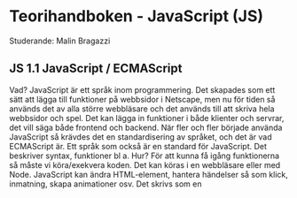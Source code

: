 # Teorihandboken - JavaScript (JS)
Studerande: Malin Bragazzi
## JS 1.1 JavaScript / ECMAScript
Vad?
JavaScript är ett språk inom programmering. Det skapades som ett sätt att lägga till funktioner på webbsidor i Netscape, men nu för tiden så används det av alla större webbläsare och det används till att skriva hela webbsidor och spel. Det kan lägga in funktioner i både klienter och servrar, det vill säga både frontend och backend.
När fler och fler började använda JavaScript så krävdes det en standardisering av språket, och det är vad ECMAScript är. Ett språk som också är en standard för JavaScript. Det beskriver syntax, funktioner bl a.
Hur?
För att kunna få igång funktionerna så måste vi köra/exekvera koden. Det kan köras i en webbläsare eller med Node. 
JavaScript kan ändra HTML-element, hantera händelser så som klick, inmatning, skapa animationer osv. Det skrivs som en <script>-tag. Man kan skriva sin JavaScript direkt i HTML-dokumentet men det är god kutym att ha det i en separat JavaScript-fil som man länkar till. Det gör att sidan laddas fortare, bland annat.
Koden läses uppifrån och ner, så det spelar absolut roll vilken ordning man skriver koden i.
Varför?
JavaScript är relativt lätt och bra för nybörjare att använda, samtidigt som det är ett flexibelt språk. Det är bra för att göra dynamiska webbsidor som anpassas efter t ex bilder och användar-input. Det går även att använda JavaScript för mobilappar (med hjälp av ramverk), samt för IoT-enheter. JavaScript har dessutom stöd för många tredjepartsbibliotek och ramverk.

## JS 1.2 JavaScript-ramverk och -bibliotek
Vad? Hur?
Både ramverk och bibliotek är verktyg som används för att underlätta utvecklingen av applikationer och program. De erbjuder färdiga lösningar, strukturer och komponenter för språket i fråga.
React är ett ramverk som används inom JavaScript. Det är ett gränssnitt som använder sig av komponenter som delas upp och kan återanvändas på olika ställen i projektet. React tillhandahåller också en så kallad virtual DOM så att man kan hantera webbsidan och ändra vid behov.
Angular är också ett ramverk för JavaScript. Det har utvecklats av Google. Det är också en strukturerad modell att bygga i, också komponentbaserad, och erbjuder funktioner som routing, formulärhantering osv.
Vue.js är också ett ramverk, det har likheter med både React och Angular men är mer lättanvänt och lättviktigt.
Ett populärt bibliotek för JavaScript är jQuery. Det gör det lätt att manipulera DOM och hantera händelser så som klick och inmatning. Det erbjuder också metoder för att bl a genomföra animationer.
Axios är ett HTTP-bibliotek men används för att göra HTTP-förfrågningar från JavaScript-applikationer. Det har ett enkelt gränssnitt för att skicka och ta emot data från server och stöjder funktioner som autentisering, hantering av fel samt asynkrona förfrågningar.
Varför?
Det underlättar arbetets gång och strukturerar upp projekt så de blir lättöverskådliga när man lärt sig använda ett ramverk eller bibliotek. Nackdelen är att det kan vara svårt att lära sig och i början resultera i att enklare projekt blir komplicerade. Det är som alltid bäst att välja arbetssätt baserat på projektet i fråga.

## JS 1.3 Promises
Vad?
Det är en inbyggd mekanism i JavaScript som hanterar asynkrona operation. En asynkron operation är en funktion som inte behöver slutföras innan nästa rad på koden läses in, utan den ligger asynkront i bakgrunden och gör en ”callback” vid ex en inmatning. 
Promises är en del av JavaScript och finns inbyggt i moderna webbläsare och Node.
Hur?
En promise kan vara pending, och det är den när den skapas. Resultatet är alltså inte klart ännu.
Den kan vara fulfilled och det blir den när operationen är lyckad och slutförd. Då kan man köra vidare kod som inväntat ett svar.
En promise kan också vara rejected och det är om den blir avvisad, och då bör ett felmeddelande genereras.
Varför?
En promise är ett mer strukturerat sätt att hantera asynkrona operationer och det gör de lättare att hantera än vanliga callbacks. Det är lättare att följa koden och det underlättar om det är flera operationer som behöver vara asynkrona samtidigt. Man kan dessutom skapa en kedja av asynkrona operationer med hjälp av then-metoden.
Då promise använder catch-metoden så blir det lättare att hantera fel.

## JS 1.4 OOP i JavaScript
Vad?
OOP står för objektorienterad programmering, och det fokuserar på att organisera koden i form av objekt. OOP används för att beskriva data och funktionalitet som är relaterade. Man delar upp koden i mindre enheter som blir mer hanterbara.
Hur?
Genom objekt i koden så har vi kapslat in funktionalitet och data, och på så sätt gör det lättare att komma åt den funktionalitet vi behöver.
Man använder sig av inkapsling, abstraktion, arv och polymorfism.
Inkapsling för att ha data och funktioner kopplade till en entitet. Abstraktion för att fokusera på dom viktigaste egenskaperna och beteendena.
I arv så bygger man klasser baserat på andra klasser och behöver inte upprepa kod som ska finnas i flera olika. Med polymorfism så menar man en enhetlig behandling av klasser i en hierarki. Alltså samma metoder för objekt i olika klasser.
Varför?
För att man vill undvika att data och funktioner ligger utspridda. Man vill gruppera dessa och ha en struktur på arbetet. Det går dessutom att återanvända kod på ett enklare sätt utan att repetera den om den ligger i objekt.

## JS 1.5 DOM-manipulation
Vad?
DOM står för document object model. DOM-manipulation är sättet att ändra och manipulera ett HTML-dokument dynamisk med hjälp av JavaScript. När du laddar en webbsida så skapar din browser en DOM av sidan. Varje element, attribut och nod på sidan är ett objekt i DOM. 
Det är alltså ett gränssnitt för webbdokument.
Hur?
När man manipulerar DOM men hjälp av JavaScript så ändrar man innehåll, utseende och beteende i realtid. Det är så man skapar dynamiska och interaktiva webbsidor som reagerar på t ex bilder, och inmatning.
JavaScript pratar alltså med webbläsaren och vi kan ändra HTML-element och -attribut. Vi kan även lägga till eller ta bort existerande element och attribut. Det är dessutom möjligt att ändra CSS-styling på sidan och skapa events. 
Man hämtar en referens till det element som ska manipuleras. Till det finns metoder som getElementById, getElementByClassName, querySelector osv. Sedan ändrar man det som ska ändras. Och efter det kan man binda en händelsehanterare till elementet, t ex klick, laddning av sidan, hover eller inmatning från tangentbordet.

Varför?
Man kan skapa webbsidor som anpassar sig efter användarens beteende och det skapar en rikare användarupplevelse.

## JS 1.6 HTTP-requests
Vad? Hur?
HTTP-requests är en viktig del av kommunikationen mellan klient och server. En klient är t ex en webbläsare eller en applikation, och med server så menar jag en webbserver. HTTP står för hypertext transfer protocol och är ett protokoll som används för att överföra data på internet.
När webbläsaren skickar en HTTP-förfrågan till servern så vill den ha ett svar tillbaka. Det finns olika förfrågningar för olika ändamål. 
GET används för att hämta data, som till exempel en webbsida, bilder, filer.
POST används för att skicka data för att till exempel spara inmatad information. Det används när du skickar in ett formulär på en sida.
PUT används för att ändra, alltså ersätta data på servern.
PATCH som vill ändra specifika delar istället för att ersätta allt det gamla, som PUT gör.
DELETE används för att radera data.
En förfrågan innehåller även en URL till den begärda resursen på servern. Headers, som innehåller metainfo, accepterade språk och autentiseringsuppgifter, och body som innehåller annan eventuell data.
Servern i sin tur bearbetar förfrågan och skickar ett HTTP-respons till klienten. Detta innehåller bl a en statuskod på 3 siffor såsom 200 (lyckad förfrågan), 404 (not found) och 500 (interal sever error).
Varför?
Det är för att interagera med webbtjänster. Det gör det möjligt att skicka information och få svar tillbaka.

## JS 1.7 Lexical scope
Hur? Vad?
Lexical scope är en princip som avgör hur variabler är tillgängliga inom ett projekt. Det defineras av den hierariska strukturen, så variabler och funktioner är tillgängliga inom samma block som de definerats i, eller om de definerats i blocket utanför (om det är ovanför blocket ifråga) eller i globala omfattningen (också om det är ovanför blocket i fråga). Alltså bara om scopet är överordnat.
Så något som deklarerats utanför och nedanför blocket går inte att kalla på. Det är utanför ”the lexical scope”.
The lexical scope är alltså den delen av koden där en variabel eller funktion är aktiv och går att kalla på.

Varför?
Det underlättar funktionell programmering och modulär kodstruktur där olika delar av koden inte påverkar varandra. Det underlättar vid ändringar att det slipper bli för riskabelt för hela projektet.
Koden blir mer förutsägbar vid hantering av variabler och funktioner. Det gör koden lättare att förstå, det undviker namnkrockar samtidigt som modulär kod kan återanvänds om de importeras på rätt sätt.
Ett par nackdelar kan vara svårigheter att felsöka om det är många nivåer av inbäddade funktioner. Och när det är många nivåer av scope så kan det bli en fördröjning i prestandan eftersom programmet måste gå igenom scope chain vid varje åtkomst. Det är dock vanligtvis en mycket liten fördröjning.

## JS 1.8 Event handling
Vad?
Event handling är hur vi får JavaScript att reagera på saker som händer i webbläsaren. Det handlar om att lyssna på händelser så som till exempel en klick med musen, inmatning via tangentbord, muspekarens rörelse, laddning av webbsidan, eller om man hovrar med musen över ett föremål på webbsidan.
Hur?
Det finns olika sätt att hantera en händelse i JavaScript. Till exempel har vi Inline-eventhanering. <button onclick="handleClick()">Klicka här</button> När nu användaren klickar på knappen så körs funktionen handleClick. 
Det finns även metodreferens, där anger man eventhandlers genom att sätta ut dom på olika ställen i koden. Du hämtar elementet i fråga och lägger till t ex metoden addEventlistner. Då ser det it såhär: document.getElementById("myButton").addEventListener("click", handleClick) 
Det finns även anonyma funktioner, dom kallar man bara function() utan att de har ett namn.
När händelsen inträffar så kan man göra olika events, så som att manipulera DOM-element, uppdatera data på sidan, men du kan också stoppa händelsen genom att använda funtionen preventDefault.
Varför?
Det skapar en interaktiv webbsida som kan reagera på användarens aktioner i realtid.
Om man har för många event handlers på sin sida så kan det dock skapas flaskhalsar och det påverkar prestandan.

## JS 1.9 Prototype inheritance
Vad? Hur?
JavaScript är ett prototypbaserat språk. I JavaScript är en prototyp ett objekt som används som mall för att skapa andra objekt. När nya objekt skapas så ärver dom egenskaper och metoder från moderobjektet. Det innebär att  objektet kan kommer åt de egenskaper och metoder som finns i moderobjektet.
Så, när ett visst objekt försöker komma åt en ärvd egenskap eller metod, så letar JavaScript efter den på objektet i fråga. Om den inte finns där, så fortsätter JavaScript att leta uppåt i prototypkedjan tills den hittar deklarationen av egenskapen eller metoden, eller tills den når toppen av kedjan där Object.prototype finns.
Ändringar finns dock kvar enbart på objektet ifråga som utförde ändringarna.
Varför?
Genom att ärva egenskaper från prototyper så kan man återanvända kod utan behöva återupprepa den.
Om man gör ändringar i prototypen så ändras det i alla objekt som ligger i arvskedjan.

## JS 1.10 Higher-order functions
Hur? Vad?
En higher-order function är en funktion som kan ta en annan funktion som argument. Det är också en funktion som kan returnera en funktion som resultat.
När man skickar in ett argument i en funktion så skriver man det innan för parentesen efter deklarationen av funktionen. Dit kan man skicka in objekt eller variabler, men i JavaScript kan man skicka in andra funktioner och använda den inuti sin egen logik. 
En high-order function kan också returnera en funktion som resultat. Det gör att man kan skapa funktioner dynamisk baserat på olika villkor och kriterier.
Varför?
Det ger ökad flexibilitet och återanvändbarhet, att kunna generera funktionssvar inuti andra funktioner. Det ger kortare kod som är mer översiktligt om man inte behöver definiera villkor flera gånger utan istället skicka in en färdig funktion.
Det gör dock koden också mer komplex, och det kan vara svårt att vänja sig vid detta då det inte är vanligt i andra stora programmeringsspråk.
Som andra koder som involverar fler loopar, block och scopes så kan det leda till en liten förlust i prestandan när programmet måste gå in djupt i koden och leta.

## JS 1.11 Single-thread programming
Hur?
Programmet behandlar och utför instruktionerna en efter en ända tills den når slutet av programmet, eller tills den stöter på en instruktion som väntar på inläsning av data etc. Det är alltså bara en uppgift eller operation som utförs åt gången, och först när den är klar så kan nästa uppgift eller operation utföras.
Det är viktigt att göra koden effektiv, så att man förhindrar att det t ex inte skulle svara.
Det kan man göra genom att lägga in asynkron programmering, som ändå kommer att utföras samtidigt. Man kan också flytta kodblock, som är benägna att blockera, till bakgrundsprocesser eller trådar för att hålla huvudtråden fri att rulla på.
Vad?
Single-thread programming innebär att ett program körs en i enda tråd av exekvering. När programmet körs så börjar det uppifrån och arbetar sig nedåt.
Varför?
Det är lättare att hantera programmet, och man behöver inte handskas med trådar som stör varandra eller prestandaförlust som kan komma sig av delade resurser såsom minne. Endast en tråd gör också att det blir färre buggar vilket sparar tid vild utveckling och underhåll. Programmet blir nämligen mer förutsägbart och man kan undvika fel på ett lättare sätt.
Dock är single-thread programming inte så effektivt att utnyttja hårdvarans förutsättningar, så som flera processorkärnor. Det kan leda till långsamhet och försämrad prestanda trots att själva datorn har bra förutsättningar.
Det är alltså en bra ide att använda single-thread programming vid mindre applikationer men vid större program så kan det skapa problem med långsamhet.

## JS 1.12 OAuth från frontend
Hur? Vad? Varför?
OAtuh är ett standardprotokoll för autentisering och auktorisering, och innebär att man kan använda sin inloggning hos en tredje part för att logga in på en viss hemsida. Exempel på tredje parten är facebook och google.
När detta sker i frontend så används ofta OAuth-bibliotek eller ramverk som har funktioner och API-anrop för att underlätta flödet.
OAuth 2.0 Implicit Grant är variant inom autentiseringsflödet som används för att autentisera på klientens webbläsarsida. Den används ofta när klientappen är single page eller när en mobilapp inte har en säker servermiljö. Så klientappen skickar en förfrågan till tredjeparten genom att omdirigera användaren dit. Användaren loggar in, och direkt då skickas en åtkomsttoken till klientappen. Dock har detta sätt vissa säkerhetsrisker efter användaren kan se åtkomsttoken.
OAuth Authorization code grant with proof key for code exchange (PKCE) är en förbättrad och mer säker version än den förra. Den här metoden genererar en code challenge baserat på en slumpmässig verifier som genrerats innan autentiseringsprocessen påbörjats, och ska användas innan token skickas. Token skickas bara om verifiern och code challenge matchar varandra. 

## JS 1.13 Websockets
Vad?
Websockets är en standard inom kommunikationsprotokoll, och det tillåter en permanent kommunikation mellan en klient och en server. Det gör det möjligt att skicka data ofta utan att behöva upprätta en anslutning varje gång. Det är en tvåvägskommunikation, så det är bara mellan server och klient.
Hur?
Vanligtvis används HTTP-protokollet vid kommunikation mellan server och klient, men när det krävs kommunikation i realtid så är det bättre med websockets. Det är t ex vid chattapplikationer, realtidsövervakning (så som trafik, temperatur, ekonomi osv), spelapplikationer eller appar där flera jobbar samtidigt, t ex google docs.
Vi upprättar kontakt med en server och lyssnar sedan på event. Det finns 4 olika events:
Open, connection established
Message, data recieved
Error, websocket error
Close, connection closed
Varför?
Det möjliggör realtidskommunikation, att data skickas och tas emot omedelbart. Prestandan förbättras när det inte behöver upprättas anslutning och avsluta anslutning för varje förfrågan och svar som skickas.
Websockets behöver stöd från både webbläsare och server, vilket gör att vissa äldre webbläsare kan sakna stödet.

